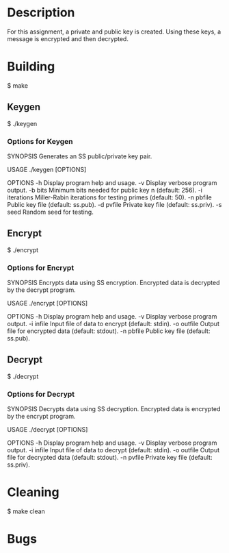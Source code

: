 <h1>Description</h1>
For this assignment, a private and public key is created. Using these keys, a message is encrypted and then decrypted.

<h1>Building</h1>
$ make

<h2>Keygen</h2>
$ ./keygen

<h3>Options for Keygen</h3>
SYNOPSIS
   Generates an SS public/private key pair.

USAGE
   ./keygen [OPTIONS]

OPTIONS
   -h              Display program help and usage.
   -v              Display verbose program output.
   -b bits         Minimum bits needed for public key n (default: 256).
   -i iterations   Miller-Rabin iterations for testing primes (default: 50).
   -n pbfile       Public key file (default: ss.pub).
   -d pvfile       Private key file (default: ss.priv).
   -s seed         Random seed for testing.

<h2>Encrypt</h2>
$ ./encrypt

<h3>Options for Encrypt</h3>
SYNOPSIS
   Encrypts data using SS encryption.
   Encrypted data is decrypted by the decrypt program.

USAGE
   ./encrypt [OPTIONS]

OPTIONS
   -h              Display program help and usage.
   -v              Display verbose program output.
   -i infile       Input file of data to encrypt (default: stdin).
   -o outfile      Output file for encrypted data (default: stdout).
   -n pbfile       Public key file (default: ss.pub).

<h2>Decrypt</h2>
$ ./decrypt

<h3>Options for Decrypt</h3>
SYNOPSIS
   Decrypts data using SS decryption.
   Encrypted data is encrypted by the encrypt program.

USAGE
   ./decrypt [OPTIONS]

OPTIONS
   -h              Display program help and usage.
   -v              Display verbose program output.
   -i infile       Input file of data to decrypt (default: stdin).
   -o outfile      Output file for decrypted data (default: stdout).
   -n pvfile       Private key file (default: ss.priv).

<h1>Cleaning</h1>
$ make clean

<h1>Bugs</h1>

